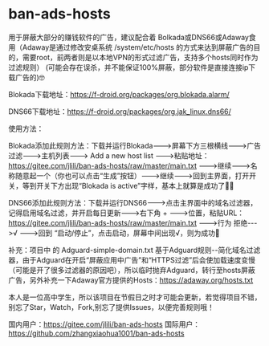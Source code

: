 # ban-ads-hosts
用于屏蔽大部分的赚钱软件的广告，建议配合着 Bolkada或DNS66或Adaway食用（Adaway是通过修改安桌系统 /system/etc/hosts 的方式来达到屏蔽广告的目的，需要root，前两者则是以本地VPN的形式过滤广告，支持多个hosts同时作为过滤规则）
(可能会存在误杀，并不能保证100%屏蔽，部分软件是直接连接ip下载广告的)🤓

Blokada下载地址：https://f-droid.org/packages/org.blokada.alarm/

DNS66下载地址：https://f-droid.org/packages/org.jak_linux.dns66/

使用方法：

Blokada添加此规则方法：下载并运行Blokada--->屏幕下方三根横线--->广告过滤--->主机列表---> Add a new host list --->粘贴地址： https://gitee.com/jlili/ban-ads-hosts/raw/master/main.txt --->继续--->名称随意起一个（你也可以点击“生成”按钮）--->继续--->回到主界面，打开开关，等到开关下方出现“Blokada is active”字样，基本上就算是成功了🤗🤗

DNS66添加此规则方法：下载并运行DNS66--->点击主界面中的域名过滤器，记得启用域名过滤，并开启每日更新--->右下角 + --->位置，粘贴URL：
https://gitee.com/jlili/ban-ads-hosts/raw/master/main.txt --->行为 拒绝--->√ --->回到 “启动/停止”，点击启动，屏幕中间出现√，则为成功🤗

补充：项目中 的 Adguard-simple-domain.txt 基于Adguard规则--简化域名过滤器，由于Adguard在开启“屏蔽应用中广告”和“HTTPS过滤”后会使加载速度变慢（可能是开了很多过滤器的原因吧），所以临时抛弃Adguard，转行至hosts屏蔽广告，另外补充一下Adaway官方提供的Hosts：https://adaway.org/hosts.txt
 
 本人是一位高中学生，所以该项目在节假日之时才可能会更新，若觉得项目不错，别忘了Star，Watch，Fork,别忘了提供Issues，以便完善规则哦！

国内用户：https://gitee.com/jlili/ban-ads-hosts
国际用户：https://github.com/zhangxiaohua1001/ban-ads-hosts

